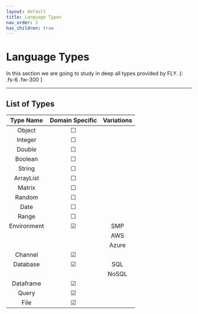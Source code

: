 ```yaml
---
layout: default
title: Language Types
nav_order: 3
has_children: true
---
```


# Language Types

In this section we are going to study in deep all types provided by FLY.
{: .fs-6 .fw-300 }

---

## List of Types

|Type Name|Domain Specific|Variations|
|:---:|:---:|:---:|
|Object|&#9744;||
|Integer|&#9744;||
|Double|&#9744;||
|Boolean|&#9744;||
|String|&#9744;||
|ArrayList|&#9744;||
|Matrix|&#9744;||
|Random|&#9744;||
|Date|&#9744;||
|Range|&#9744;||
|Environment|&#9745;|SMP|
|||AWS|
|||Azure|
|Channel|&#9745;||
|Database|&#9745;|SQL|
|||NoSQL|
|Dataframe|&#9745;||
|Query|&#9745;||
|File|&#9745;||
